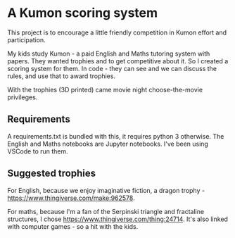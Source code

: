 # A Kumon scoring system

This project is to encourage a little friendly competition in Kumon effort and participation.

My kids study Kumon - a paid English and Maths tutoring system with papers. They wanted trophies and to get competitive about it. So I created a scoring system for them.
In code - they can see and we can discuss the rules, and use that to award trophies.

With the trophies (3D printed) came movie night choose-the-movie privileges.

## Requirements

A requirements.txt is bundled with this, it requires python 3 otherwise.
The English and Maths notebooks are Jupyter notebooks. I've been using VSCode to run them.

## Suggested trophies

For English, because we enjoy imaginative fiction, a dragon trophy - https://www.thingiverse.com/make:962578.

For maths, because I'm a fan of the Serpinski triangle and fractaline structures, I chose https://www.thingiverse.com/thing:24714. It's also linked with computer games - so a hit with the kids.

